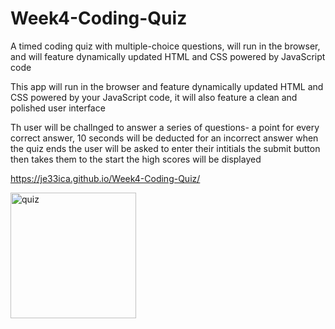 # Week4-Coding-Quiz
 A timed coding quiz with multiple-choice questions, will run in the browser, and will feature dynamically updated HTML and CSS powered by JavaScript code

 This app will run in the browser and feature dynamically updated HTML and CSS powered by your JavaScript code, it will also feature a clean and polished user interface

 Th user will be challnged to answer a series of questions- a point for every correct answer, 10 seconds will be deducted for an incorrect answer 
  when the quiz ends the user will be asked to enter their intitials
  the submit button then takes them to the start 
  the high scores will be displayed 
  
  https://je33ica.github.io/Week4-Coding-Quiz/
  
  <img width="201" alt="quiz" src="https://user-images.githubusercontent.com/67834752/103180088-77f28000-488a-11eb-86e1-80cd653f5b12.png">

